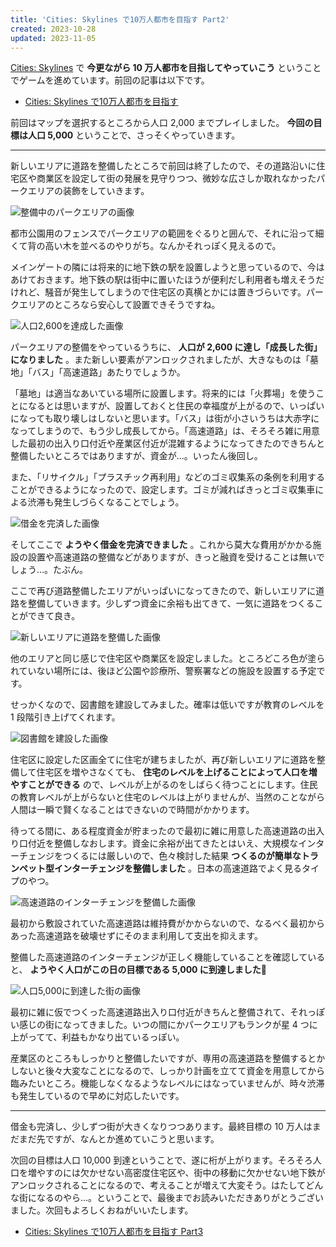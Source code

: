 ```yaml
---
title: 'Cities: Skylines で10万人都市を目指す Part2'
created: 2023-10-28
updated: 2023-11-05
---
```


[Cities: Skylines](https://store.steampowered.com/app/255710/Cities_Skylines/) で **今更ながら 10 万人都市を目指してやっていこう** ということでゲームを進めています。前回の記事は以下です。

- [Cities: Skylines で10万人都市を目指す](/blog/20231025/)

前回はマップを選択するところから人口 2,000 までプレイしました。 **今回の目標は人口 5,000** ということで、さっそくやっていきます。

---

新しいエリアに道路を整備したところで前回は終了したので、その道路沿いに住宅区や商業区を設定して街の発展を見守りつつ、微妙な広さしか取れなかったパークエリアの装飾をしていきます。

![整備中のパークエリアの画像](e32b6b91-2b0e-4c31-2341-f564ef85dc00)

都市公園用のフェンスでパークエリアの範囲をぐるりと囲んで、それに沿って細くて背の高い木を並べるのやりがち。なんかそれっぽく見えるので。

メインゲートの隣には将来的に地下鉄の駅を設置しようと思っているので、今はあけておきます。地下鉄の駅は街中に置いたほうが便利だし利用者も増えそうだけれど、騒音が発生してしまうので住宅区の真横とかには置きづらいです。パークエリアのところなら安心して設置できそうですね。

![人口2,600を達成した画像](4488ca63-89c0-4018-b6c8-71621e276500)

パークエリアの整備をやっているうちに、 **人口が 2,600 に達し「成長した街」になりました** 。また新しい要素がアンロックされましたが、大きなものは「墓地」「バス」「高速道路」あたりでしょうか。

「墓地」は適当なあいている場所に設置します。将来的には「火葬場」を使うことになるとは思いますが、設置しておくと住民の幸福度が上がるので、いっぱいになっても取り壊しはしないと思います。「バス」は街が小さいうちは大赤字になってしまうので、もう少し成長してから。「高速道路」は、そろそろ雑に用意した最初の出入り口付近や産業区付近が混雑するようになってきたのできちんと整備したいところではありますが、資金が…。いったん後回し。

また、「リサイクル」「プラスチック再利用」などのゴミ収集系の条例を利用することができるようになったので、設定します。ゴミが減ればきっとゴミ収集車による渋滞も発生しづらくなることでしょう。

![借金を完済した画像](2ef2a818-be7d-43f1-2930-b8f44c387a00)

そしてここで **ようやく借金を完済できました** 。これから莫大な費用がかかる施設の設置や高速道路の整備などがありますが、きっと融資を受けることは無いでしょう…。たぶん。

ここで再び道路整備したエリアがいっぱいになってきたので、新しいエリアに道路を整備していきます。少しずつ資金に余裕も出てきて、一気に道路をつくることができて良き。

![新しいエリアに道路を整備した画像](0f76450c-4469-45ec-5604-94953bdae700)

他のエリアと同じ感じで住宅区や商業区を設定しました。ところどころ色が塗られていない場所には、後ほど公園や診療所、警察署などの施設を設置する予定です。

せっかくなので、図書館を建設してみました。確率は低いですが教育のレベルを 1 段階引き上げてくれます。

![図書館を建設した画像](f4ee57f8-6368-417f-834b-ae8882258b00)

住宅区に設定した区画全てに住宅が建ちましたが、再び新しいエリアに道路を整備して住宅区を増やさなくても、 **住宅のレベルを上げることによって人口を増やすことができる** ので、レベルが上がるのをしばらく待つことにします。住民の教育レベルが上がらないと住宅のレベルは上がりませんが、当然のことながら人間は一瞬で賢くなることはできないので時間がかかります。

待ってる間に、ある程度資金が貯まったので最初に雑に用意した高速道路の出入り口付近を整備しなおします。資金に余裕が出てきたとはいえ、大規模なインターチェンジをつくるには厳しいので、色々検討した結果 **つくるのが簡単なトランペット型インターチェンジを整備しました** 。日本の高速道路でよく見るタイプのやつ。

![高速道路のインターチェンジを整備した画像](633cfe9c-d96a-4521-74e3-f2be5362e000)

最初から敷設されていた高速道路は維持費がかからないので、なるべく最初からあった高速道路を破壊せずにそのまま利用して支出を抑えます。

整備した高速道路のインターチェンジが正しく機能していることを確認していると、 **ようやく人口がこの日の目標である 5,000 に到達しました🎉**

![人口5,000に到達した街の画像](19daf187-687f-41b5-5298-736d21d8e700)

最初に雑に仮でつくった高速道路出入り口付近がきちんと整備されて、それっぽい感じの街になってきました。いつの間にかパークエリアもランクが星 4 つに上がってて、利益もかなり出ているっぽい。

産業区のところもしっかりと整備したいですが、専用の高速道路を整備するとかしないと後々大変なことになるので、しっかり計画を立てて資金を用意してから臨みたいところ。機能しなくなるようなレベルにはなっていませんが、時々渋滞も発生しているので早めに対応したいです。

---

借金も完済し、少しずつ街が大きくなりつつあります。最終目標の 10 万人はまだまだ先ですが、なんとか進めていこうと思います。

次回の目標は人口 10,000 到達ということで、遂に桁が上がります。そろそろ人口を増やすのには欠かせない高密度住宅区や、街中の移動に欠かせない地下鉄がアンロックされることになるので、考えることが増えて大変そう。はたしてどんな街になるのやら…。ということで、最後までお読みいただきありがとうございました。次回もよろしくおねがいいたします。

- [Cities: Skylines で10万人都市を目指す Part3](/blog/20231101/)
